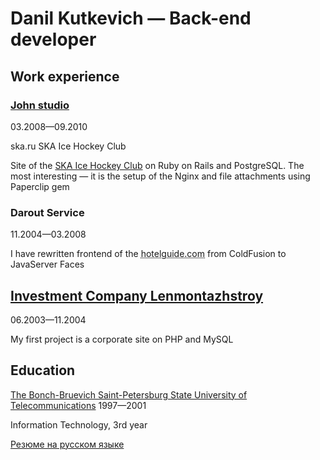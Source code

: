 # Danil Kutkevich — Back-end developer

## Work experience

### [John studio][]

03.2008—09.2010

ska.ru
SKA Ice Hockey Club

Site of the [SKA Ice Hockey Club][] on Ruby on Rails and PostgreSQL.
The most interesting — it is the setup of the Nginx
and file attachments using Paperclip gem

[John studio]: https://john.ru
[SKA Ice Hockey Club]: https://ska.ru

### Darout Service

11.2004—03.2008

I have rewritten frontend of the <abbr title="hotel booking site">hotelguide.com</abbr>
from ColdFusion to JavaServer Faces

[Darout Service]: http://darout.ru

## [Investment Company Lenmontazhstroy][]

06.2003—11.2004

My first project is a corporate site on PHP and MySQL

[Investment Company Lenmontazhstroy]: https://lmsic.com

## Education

[The Bonch-Bruevich Saint-Petersburg State University of Telecommunications][] 1997—2001

Information Technology, 3rd year

[The Bonch-Bruevich Saint-Petersburg State University of Telecommunications]: https://sut.ru

[Резюме на русском языке](./CV.ru.md#readme)
